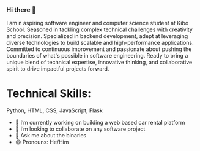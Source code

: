 ### Hi there 👋

I am n aspiring software engineer and computer science student at Kibo School. Seasoned in tackling complex technical challenges with creativity and precision. Specialized in backend  development, adept at leveraging diverse technologies to build scalable and high-performance applications. Committed to continuous improvement and passionate about pushing the boundaries of what's possible in software engineering. Ready to bring a unique blend of technical expertise, innovative thinking, and collaborative spirit to drive impactful projects forward.

# Technical Skills:
Python, HTML, CSS, JavaScript, Flask


- 🔭 I’m currently working on building a web based car rental platform
- 👯 I’m looking to collaborate on any software project
- 💬 Ask me about the binaries
- 😄 Pronouns: He/Him
  
<!--
**Nartben7788/Nartben7788** is a ✨ _special_ ✨ repository because its `README.md` (this file) appears on your GitHub profile.

Here are some ideas to get you started:

##- 🔭 I’m currently working on ...
- 🌱 I’m currently learning ...
## 👯 I’m looking to collaborate on any software project
- 🤔 I’m looking for help with ...
## 💬 Ask me about the binaries
- 📫 How to reach me: ...
## 😄 Pronouns: He/Him
- ⚡ Fun fact: ...
-->
